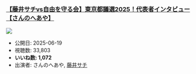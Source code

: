 ### [【藤井サチvs自由を守る会】東京都議選2025！代表者インタビュー【さんのへあや】](https://www.youtube.com/watch?v=bEyoq0rx-5U)
[![](https://img.youtube.com/vi/bEyoq0rx-5U/sddefault.jpg)](https://www.youtube.com/watch?v=bEyoq0rx-5U)
-   公開日: 2025-06-19
-   視聴数: 33,803
-   **いいね数: 1,072**
-   出演者: さんのへあや, [藤井サチ](/rehacq_fan/people/藤井サチ "wikilink")
